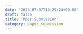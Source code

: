 ```yaml
---
date: '2025-07-07T13:29:24+09:00'
draft: false
title: 'Pper Submission'
category: paper_submission
---
```

